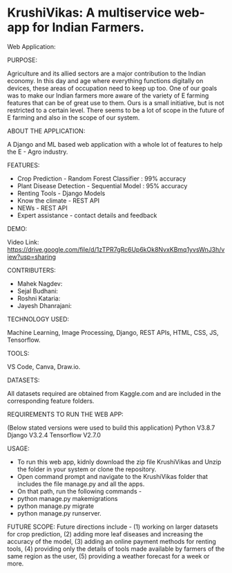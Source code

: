 # KrushiVikas: A multiservice web-app for Indian Farmers. 
Web Application: 

PURPOSE:

Agriculture and its allied sectors are a major contribution to the Indian economy. In this day and age where everything functions digitally on devices, these areas of occupation need to keep up too. One of our goals was to make our Indian farmers more aware of the variety of E farming features that can be of great use to them. Ours is a small initiative, but is not restricted to a certain level. There seems to be a lot of scope in the future of E farming and also in the scope of our system.

ABOUT THE APPLICATION:

A Django and ML based web application with a whole lot of features to help the E - Agro industry.

FEATURES:

- Crop Prediction - Random Forest Classifier : 99% accuracy
- Plant Disease Detection - Sequential Model : 95% accuracy
- Renting Tools - Django Models
- Know the climate - REST API
- NEWs - REST API
- Expert assistance - contact details and feedback

DEMO:

Video Link: https://drive.google.com/file/d/1zTPR7gRc6Up6kOk8NvxKBmq1yvsWnJ3h/view?usp=sharing

CONTRIBUTERS:

- Mahek Nagdev:
- Sejal Budhani:
- Roshni Kataria:
- Jayesh Dhanrajani:

TECHNOLOGY USED:

Machine Learning,
Image Processing,
Django, REST APIs,
HTML, CSS, JS,
Tensorflow.

TOOLS:

VS Code,
Canva,
Draw.io.

DATASETS:

All datasets required are obtained from Kaggle.com and are included in the corresponding feature folders. 

REQUIREMENTS TO RUN THE WEB APP:

(Below stated versions were used to build this application)
Python V3.8.7
Django V3.2.4
Tensorflow V2.7.0

USAGE:

- To run this web app, kidnly download the zip file KrushiVikas and Unzip the folder in your system or clone the repository.
- Open command prompt and navigate to the KrushiVikas folder that includes the file manage.py and all the apps.
- On that path, run the following commands - 
- python manage.py makemigrations
- python manage.py migrate
- python manage.py runserver.

FUTURE SCOPE:
Future directions include - 
(1) working on larger datasets for crop prediction, 
(2) adding more leaf diseases and increasing the accuracy of the model, 
(3) adding an online payment methods for renting tools, 
(4) providing only the details of tools made available by farmers of the same region as the user, 
(5) providing a weather forecast for a week or more.

